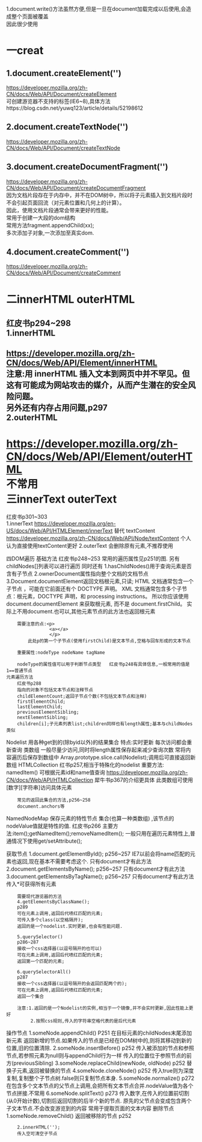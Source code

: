 1.document.write()方法虽然方便,但是一旦在document加载完成以后使用,会造成整个页面被覆盖  
因此很少使用  
  
一creat
===
1.document.createElement('')
---
https://developer.mozilla.org/zh-CN/docs/Web/API/Document/createElement  
可创建游览器不支持的标签(IE6~8),具体方法https://blog.csdn.net/yuwq123/article/details/52198612  
  
2.document.createTextNode('')  
---
https://developer.mozilla.org/zh-CN/docs/Web/API/Document/createTextNode  
  
3.document.createDocumentFragment('')
---
https://developer.mozilla.org/zh-CN/docs/Web/API/Document/createDocumentFragment  
因为文档片段存在于内存中，并不在DOM树中，所以将子元素插入到文档片段时不会引起页面回流（对元素位置和几何上的计算）。  
因此，使用文档片段通常会带来更好的性能。  
常用于创建一大段的dom结构  
常用方法fragment.appendChild(xx);  
多次添加子对象,一次添加至真实dom.  
  
4.document.createComment('')
---
https://developer.mozilla.org/zh-CN/docs/Web/API/Document/createComment  
  
二innerHTML outerHTML
===
红皮书p294~298  
1.innerHTML  
---
https://developer.mozilla.org/zh-CN/docs/Web/API/Element/innerHTML  
注意:用 innerHTML 插入文本到网页中并不罕见。但这有可能成为网站攻击的媒介，从而产生潜在的安全风险问题。  
另外还有内存占用问题,p297  
2.outerHTML
---
https://developer.mozilla.org/zh-CN/docs/Web/API/Element/outerHTML  
不常用  
三innerText outerText
=== 
红皮书p301~303  
    1.innerText
        https://developer.mozilla.org/en-US/docs/Web/API/HTMLElement/innerText
      替代
      textContent
        https://developer.mozilla.org/zh-CN/docs/Web/API/Node/textContent
      个人认为直接使用textContent更好
    2.outerText
        会删除原有元素,不推荐使用

四DOM遍历
    基础方法
    红皮书p248~253
        常用的遍历属性见p251的图.
        另有childNodes[]列表可以进行遍历
        同时还有 1.hasChildNodes()用于查询元素是否含有子节点
                2.ownerDocument属性指向整个文档的文档节点
                3.Document.documentElement返回文档根元素,只读;
                HTML 文档通常包含一个子节点 <html>，可能在它前面还有个 DOCTYPE 声明。
                XML 文档通常包含多个子节点：根元素，DOCTYPE 声明，和 processing instructions。
                所以你应该使用 document.documentElement 来获取根元素, 而不是 document.firstChild。
                实际上不用document.也可以,其他元素节点的此方法也返回根元素
        
        需要注意的点:<p>
                    <a></a>
                    </p>
            此处p的第一个子节点(使用firstChild)是文本节点,空格与回车形成的文本节点
            
        重要属性:nodeType nodeName tagName
        
        nodeType的属性值可以用于判断节点类型   红皮书p248有具体信息,一般常用的值是1==普通节点
    元素遍历方法
        红皮书p288
        指向的对象不包括文本节点和注释节点
        childElementCount;返回子节点个数(不包括文本节点和注释)
        firstElementChild;
        lastElementChild;
        previousElementSibling;
        nextElementSibling;
        children[i];子元素列表list;children同样也有length属性;基本与childNodes类似

Nodelist
        用各种get到的(除byid以外)的结果集合
        特点:实时更新  每次访问都会重新查询   类数组
        一般尽量少访问,同时将length属性保存起来减少查询次数
        常将内容遍历后保存到数组中
        Array.prototype.slice.call(Nodelist);调用后可直接返回新数组
HTMLCollection
        红书p257,相当于特殊化的nodelist
        重要方法: namedItem()  可根据元素id和name值查询
        https://developer.mozilla.org/zh-CN/docs/Web/API/HTMLCollection
        犀牛书p367的介绍更具体
        此类数组可使用[数字][字符串]访问具体元素

        常见的返回此集合的方法,p256~258
        document.anchors等

NamedNodeMap
        保存元素的特性节点  集合(也算一种类数组)  ,该节点的nodeValue值就是特性的值.
        红皮书p266
        主要方法:item();getNamedItem();removeNamedItem();
        一般只用在遍历元素特性上,普通情况下使用get/setAttribute();

获取节点
        1.document.getElementById();
        p256~257
        IE7以前会将name匹配的元素也返回,现在基本不需要考虑这个.
        只有document才有此方法
        2.document.getElementsByName();
        p256~257
        只有document才有此方法
        3.document.getElementsByTagName();
        p256~257
        只有document才有此方法
        传入*可获得所有元素

        需要现代游览器的方法
        4.getElementsByClassName();
        p289
        可在元素上调用,返回后代啧红匹配的元素;
        可传入多个class(以空格隔开);
        返回的是一个nodelist.实时更新,也会有性能问题.
        
        5.querySelector()
        p286~287
        接收一个css选择器(以逗号隔开的也可以)
        可在元素上调用,返回后代啧红匹配的元素;
        返回第一个匹配的元素;
        
        6.querySelectorAll()
        p287
        接收一个css选择器(以逗号隔开的会返回匹配两个的);
        可在元素上调用,返回后代啧红匹配的元素;
        返回一个集合
        
        注意:1.返回的是一个Nodelist的实例,相当于一个镜像,并不会实时更新,因此性能上更好
             2.按照css规则,传入的字符串空格代表的是后代元素


操作节点
        1.someNode.appendChild()
        P251
        在目标元素的childNodes末尾添加新元素
        返回新增的节点.如果传入的节点是已经在DOM树中的,则将其移动到新的位置,旧的位置清除.
        2.someNode.insertBefore()
        p252
        传入被添加的节点和参照节点,若参照元素为null则与appendChild行为一样
        传入的位置位于参照节点的前方(previousSibling)
        3.someNode.replaceChild(newNode, oldNode)
        p252
        替换子元素,返回被替换的节点
        4.someNode.cloneNode()
        p252
        传入true则为深度复制,复制整个子节点树.false则只复制节点本身.
        5.someNode.normalize()
        p272
        在包含多个文本节点的父节点上调用,会把所有文本节点合并.nodeValue值为各个节点拼接.不常用
        6.someNode.splitText()
        p273
        传入数字,在传入的位置前切割(从0开始计数),切割后返回切割的后半个新的节点.
        原先的父节点会变成包含两个子文本节点.不会改变游览到的内容
        常用于提取页面的文本内容
删除节点
        1.someNode.removeChild()
        返回被移除的节点
        p252
        
        2.innerHTML('');
        传入空可清空子节点
